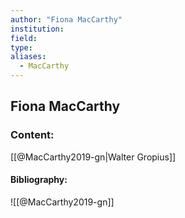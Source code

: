 ```yaml
---
author: "Fiona MacCarthy"
institution:
field:
type:
aliases:
  - MacCarthy
---
```


## Fiona MacCarthy

### Content:
[[@MacCarthy2019-gn|Walter Gropius]]

#### Bibliography:

![[@MacCarthy2019-gn]]
